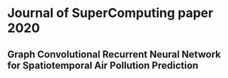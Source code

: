 # Journal of SuperComputing paper 2020
## Graph Convolutional Recurrent Neural Network for Spatiotemporal Air Pollution Prediction
